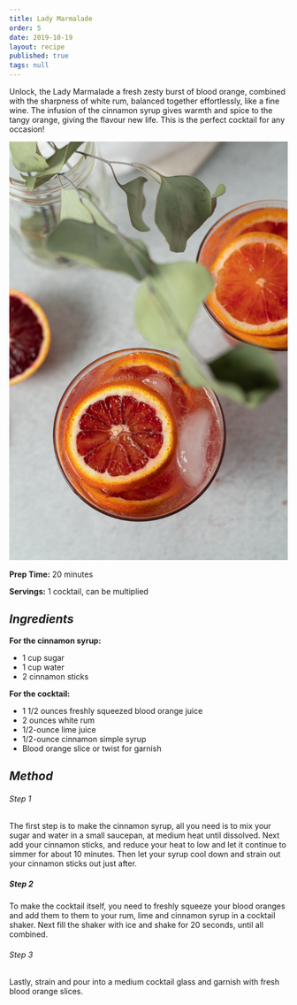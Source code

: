 ```yaml
---
title: Lady Marmalade
order: 5
date: 2019-10-19
layout: recipe
published: true
tags: null
---
```

Unlock, the Lady Marmalade a fresh zesty burst of blood orange, combined with the sharpness of white rum, balanced together effortlessly, like a fine wine. The infusion of the cinnamon syrup gives warmth and spice to the tangy orange, giving the flavour new life. This is the perfect cocktail for any occasion!

![Blood Orange Cocktail](../uploads/sarah-gualtieri-n7jkjkfwzbk-unsplash.jpg "Lady Marmalade")

**Prep Time:** 20 minutes 

**Servings:** 1 cocktail, can be multiplied



## *Ingredients* 

**For the cinnamon syrup:**

* 1 cup sugar
* 1 cup water
* 2 cinnamon sticks

**For the cocktail:**

* 1 1/2 ounces freshly squeezed blood orange juice
* 2 ounces white rum
* 1/2-ounce lime juice
* 1/2-ounce cinnamon simple syrup
* Blood orange slice or twist for garnish 

## *Method*

###### *Step 1*

The first step is to make the cinnamon syrup, all you need is to mix your sugar and water in a small saucepan, at medium heat until dissolved. Next add your cinnamon sticks, and reduce your heat to low and let it continue to simmer for about 10 minutes. Then let your syrup cool down and strain out your cinnamon sticks out just after.

##### *Step 2* 

To make the cocktail itself, you need to freshly squeeze your blood oranges and add them to them to your rum, lime and cinnamon syrup in a cocktail shaker. Next fill the shaker with ice and shake for 20 seconds, until all combined. 

###### *Step 3*

Lastly, strain and pour into a medium cocktail glass and garnish with fresh blood orange slices.
